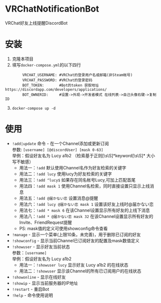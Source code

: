 # VRChatNotificationBot
VRChat好友上线提醒DiscordBot

# 安装
1. 克隆本项目
2. 填写`docker-compose.yml`的以下四行
```
        VRCHAT_USERNAME: #VRChat的登录用户名或邮箱(非Steam帐号)
        VRCHAT_PASSWORD: #VRChat的登录密码
        BOT_TOKEN:       #Bot的token 获取地址https://discordapp.com/developers/applications/
        BOT_OWNERID:     #设置->外观->开发者模式 在线列表->自己头像右键->复制ID
```
3. `docker-compose up -d`

# 使用
- `!add|update` 命令 - 在一个Channel添加或更新订阅  
    参数: `[username] [@discordUser] [mask 0-63]   `  
    举例：假设好友名为 Lucy a1b2 （检索基于正则[\s\S]\*keyword[\s\S]\* 大小写不敏感）
    - 用法一：`!add`                            默认使用Channel名作为好友检索的关键字
    - 用法二：`!add lucy`                       使用lucy为好友检索的关键字
    - 用法三：`!add ^lucy$`                     如果存在同名帐号Lucy,可加上匹配首尾
    - 用法四：`!add mask 1`                     使用Channel名检索，同时直接设置只显示上线消息
    - 用法五：`!add @届かない恋`                 设置消息@提醒
    - 用法六：`!add lucy @届かない恋 mask 1`     设置该好友上线时@届かない恋
    - 用法七：`!add * mask 6`                   在该Channel设置显示所有好友的上线下消息
    - 用法八：`!add * @届かない恋 mask 32`       在该Channel设置显示所有好友的Invite、FriendRequest提醒
    - PS: mask值的定义可使用showconfig命令查看
- `!manage` - 显示一个菜单(上限10条，未完善)，用于删除已订阅的好友
- `!showconfig` - 显示当前Channel已订阅好友的配置及mask数值定义
- `!showuser` - 显示好友当前状态  
  参数：`[username]`    
  举例：假设好友名为 Lucy a1b2
  - 用法一：`!showuser lucy`                  显示好友 Lucy a1b2 的在线状态
  - 用法二：`!showuser`                       显示该Channel的所有已订阅用户的在线状态
- `!showonline` - 显示在线好友
- `!showip` - 显示当前服务器的IP地址
- `!restart` - 重启Bot
- `!help` - 命令使用说明